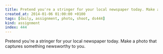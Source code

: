 ```yaml
---
title: Pretend you're a stringer for your local newspaper today. Make a photo that captures something newsworthy to you.
created_at: 2014-01-06 01:00:00 +0100
tags: [daily, assignment, photo, shoot, ds444]
kind: assignment
index: 444
---
```


Pretend you're a stringer for your local newspaper today. Make a photo that captures something newsworthy to you.
